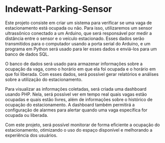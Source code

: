 # Indewatt-Parking-Sensor
Este projeto consiste em criar um sistema para verificar se uma vaga de estacionamento está ocupada ou não. Para isso, utilizaremos um sensor ultrassônico conectado a um Arduino, que será responsável por medir a distância entre o sensor e o veículo estacionado. Esses dados serão transmitidos para o computador usando a porta serial do Arduino, e um programa em Python será usado para ler esses dados e enviá-los para um banco de dados SQL.

O banco de dados será usado para armazenar informações sobre a ocupação da vaga, como o horário em que ela foi ocupada e o horário em que foi liberada. Com esses dados, será possível gerar relatórios e análises sobre a utilização do estacionamento.

Para visualizar as informações coletadas, será criada uma dashboard usando PHP. Nela, será possível ver em tempo real quais vagas estão ocupadas e quais estão livres, além de informações sobre o histórico de ocupação do estacionamento. A dashboard também permitirá a configuração de alarmes para alertar quando uma vaga específica for ocupada ou liberada.

Com este projeto, será possível monitorar de forma eficiente a ocupação do estacionamento, otimizando o uso do espaço disponível e melhorando a experiência dos usuários.
